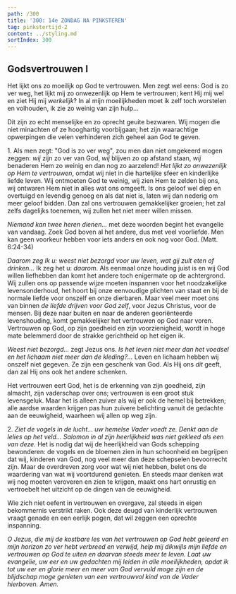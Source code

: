 ```yaml
---
path: /300
title: '300: 14e ZONDAG NA PINKSTEREN'
tag: pinkstertijd-2
content: ../styling.md
sortIndex: 300
---
```


## Godsvertrouwen I

Het lijkt ons zo moeilijk op God te vertrouwen. Men zegt wel eens: God is zo ver weg, het lijkt mij zo onwezenlijk op Hem te vertrouwen; kent Hij mij wel en ziet Hij mij _werkelijk_? In al mijn moeilijkheden moet ik zelf toch worstelen en volhouden, ik zie zo weinig van zijn hulp...

Dit zijn zo echt menselijke en zo oprecht geuite bezwaren. Wij mogen die niet minachten of ze hooghartig voorbijgaan; het zijn waarachtige opwerpingen die velen verhinderen zich geheel aan God te geven.

1\. Als men zegt: "God is zo ver weg", zou men dan niet omgekeerd mogen zeggen: _wij_ zijn zo ver van God, _wij_ blijven zo op afstand staan, _wij_ benaderen Hem zo weinig en dan nog zo aarzelend! _Het lijkt zo onwezenlijk op Hem te vertrouwen_, omdat wij niet in die hartelijke sfeer en kinderlijke liefde leven. Wij ontmoeten God te weinig, wij zien Hem te zelden bij ons, wij ontwaren Hem niet in alles wat ons omgeeft. Is ons geloof wel diep en overtuigd en levendig genoeg en als dat niet is, laten wij dan nederig om meer geloof bidden. Dan zal ons vertrouwen gemakkelijker groeien; het zal zelfs dagelijks toenemen, wij zullen het niet meer willen missen.

_Niemand kan twee heren dienen..._ met deze woorden begint het evangelie van vandaag. Zoek God boven al het andere, dus met veel voorliefde. Men kan geen voorkeur hebben voor iets anders en ook nog voor God. (Matt. 6:24-34)

_Daarom zeg Ik u: weest niet bezorgd voor uw leven, wat gij zult eten of drinken..._ Ik zeg het u: _daarom_. Als eenmaal onze houding juist is en wij God willen liefhebben dan komt het andere toch enigermate op de achtergrond. Wij zullen ons op passende wijze moeten inspannen voor het noodzakelijke levensonderhoud, het hoort bij onze eenvoudige plichten van staat en bij de normale liefde voor onszelf en onze dierbaren. Maar veel meer moet ons van binnen _de liefde drijven voor God zelf_, voor Jezus Christus, voor de mensen. Bij deze naar buiten en naar de anderen georiënteerde levenshouding, komt gemakkelijker het vertrouwen op God naar voren. Vertrouwen op God, op zijn goedheid en zijn voorzienigheid, wordt in hoge mate belemmerd door de strakke gerichtheid op het eigen ik.

_Weest niet bezorgd..._ zegt Jezus ons. _Is het leven niet meer dan het voedsel en het lichaam niet meer dan de kleding?..._ Leven en lichaam hebben wij onszelf niet gegeven. Ze zijn een geschenk van God. Als Hij ons _dit_ geeft, dan zal Hij ons ook het andere schenken.

Het vertrouwen eert God, het is de erkenning van zijn goedheid, zijn almacht, zijn vaderschap over ons; vertrouwen is een groot stuk levensgeluk. Maar het is alleen zuiver als wij er ook de hemel bij betrekken; alle aardse waarden krijgen pas hun zuivere belichting vanuit de gedachte aan de eeuwigheid, waarheen wij allen op weg zijn.

2\. _Ziet de vogels in de lucht... uw hemelse Vader voedt ze. Denkt aan de lelies op het veld... Salomon in al zijn heerlijkheid was niet gekleed als een van deze._ Het is nodig dat wij de heerlijkheid van Gods schepping bewonderen: de vogels en de bloemen zien in hun schoonheid en begrijpen dat wij, kinderen van God, nog veel meer dan deze schepselen bevoorrecht zijn. Maar de overdreven zorg voor wat wij niet hebben, belet ons de waardering van wat wij voortdurend genieten. En steeds maar denken wat wij nog moeten veroveren en zien te krijgen, maakt ons hart onrustig en vertroebelt het uitzicht op de dingen van de eeuwigheid.

Wie zich niet oefent in vertrouwen en overgave, zal steeds in eigen bekommernis verstrikt raken. Ook deze deugd van kinderlijk vertrouwen vraagt genade en een eerlijk pogen, dat wil zeggen een oprechte inspanning.

_O Jezus, die mij de kostbare les van het vertrouwen op God hebt geleerd en mijn horizon zo ver hebt verbreed en verwijd, help mij dikwijls mijn liefde en vertrouwen op God te uiten en daarvan steeds meer te leven. Laat uw evangelie, uw eer en uw gedachten mij leiden in alle moeilijkheden, opdat ik tot uw eer en glorie meer en meer van God vervuld moge zijn en de blijdschap moge genieten van een vertrouwvol kind van de Vader hierboven. Amen._
